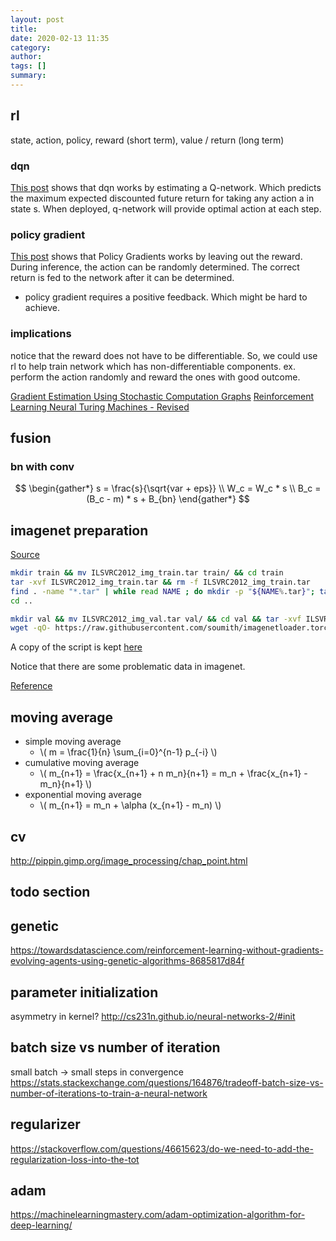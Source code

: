 ```yaml
---
layout: post
title: 
date: 2020-02-13 11:35
category: 
author: 
tags: []
summary: 
---
```


## rl

state, action, policy, reward (short term), value / return (long term)

### dqn

[This post](https://magenta.tensorflow.org/2016/11/09/tuning-recurrent-networks-with-reinforcement-learning)
shows that dqn works by estimating a Q-network.
Which predicts the maximum expected discounted future return for taking any action a in state s.
When deployed, q-network will provide optimal action at each step.

### policy gradient

[This post](http://karpathy.github.io/2016/05/31/rl/)
shows that Policy Gradients works by leaving out the reward.
During inference, the action can be randomly determined.
The correct return is fed to the network after it can be determined.

* policy gradient requires a positive feedback. Which might be hard to achieve.

### implications

notice that the reward does not have to be differentiable.
So, we could use rl to help train network which has non-differentiable components.
ex. perform the action randomly and reward the ones with good outcome.

[Gradient Estimation Using Stochastic Computation Graphs](https://arxiv.org/abs/1506.05254)
[Reinforcement Learning Neural Turing Machines - Revised](https://arxiv.org/abs/1505.00521)

## fusion

### bn with conv

$$
\begin{gather*}
s = \frac{s}{\sqrt{var + eps}} \\
W_c = W_c * s \\
B_c = (B_c - m) * s + B_{bn}
\end{gather*}
$$

## imagenet preparation

[Source](https://github.com/facebookarchive/fb.resnet.torch/blob/master/INSTALL.md)

```bash
mkdir train && mv ILSVRC2012_img_train.tar train/ && cd train
tar -xvf ILSVRC2012_img_train.tar && rm -f ILSVRC2012_img_train.tar
find . -name "*.tar" | while read NAME ; do mkdir -p "${NAME%.tar}"; tar -xvf "${NAME}" -C "${NAME%.tar}"; rm -f "${NAME}"; done
cd ..
```

```bash
mkdir val && mv ILSVRC2012_img_val.tar val/ && cd val && tar -xvf ILSVRC2012_img_val.tar
wget -qO- https://raw.githubusercontent.com/soumith/imagenetloader.torch/master/valprep.sh | bash
```

A copy of the script is kept [here]({{site.asset_url}}/files/valprep.sh)

Notice that there are some problematic data in imagenet.

[Reference](https://da-data.blogspot.com/2016/02/cleaning-imagenet-dataset-collected.html)

## moving average

* simple moving average
  * \\( m = \frac{1}{n} \sum_{i=0}^{n-1} p_{-i} \\)
* cumulative moving average
  * \\( m_{n+1} = \frac{x_{n+1} + n m_n}{n+1} = m_n + \frac{x_{n+1} - m_n}{n+1} \\)
* exponential moving average
  * \\( m_{n+1} = m_n + \alpha (x_{n+1} - m_n) \\)

## cv

http://pippin.gimp.org/image_processing/chap_point.html

## todo section

## genetic

https://towardsdatascience.com/reinforcement-learning-without-gradients-evolving-agents-using-genetic-algorithms-8685817d84f

## parameter initialization

asymmetry in kernel?
http://cs231n.github.io/neural-networks-2/#init

## batch size vs number of iteration

small batch -> small steps in convergence
https://stats.stackexchange.com/questions/164876/tradeoff-batch-size-vs-number-of-iterations-to-train-a-neural-network

## regularizer

https://stackoverflow.com/questions/46615623/do-we-need-to-add-the-regularization-loss-into-the-tot

## adam

https://machinelearningmastery.com/adam-optimization-algorithm-for-deep-learning/
